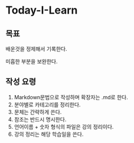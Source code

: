 # Today-I-Learn

## 목표
배운것을 정제해서 기록한다.

미흡한 부분을 보완한다.

## 작성 요령
1. Markdown문법으로 작성하며 확장자는 .md로 한다.
2. 분야별로 카테고리를 정리한다.
3. 문체는 간략하게 쓴다.
4. 참조는 반드시 명시한다.
5. 언어이름 + 숫자 형식의 파일은 강의 정리이다.
6. 강의 정리는 해당 학습일을 쓴다.
